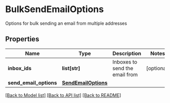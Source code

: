 # BulkSendEmailOptions

Options for bulk sending an email from multiple addresses
## Properties
Name | Type | Description | Notes
------------ | ------------- | ------------- | -------------
**inbox_ids** | **list[str]** | Inboxes to send the email from | [optional] 
**send_email_options** | [**SendEmailOptions**](SendEmailOptions.md) |  | 

[[Back to Model list]](../README.md#documentation-for-models) [[Back to API list]](../README.md#documentation-for-api-endpoints) [[Back to README]](../README.md)


